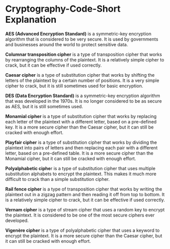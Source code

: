 # Cryptography-Code-Short Explanation

**AES (Advanced Encryption Standard)** is a symmetric-key encryption algorithm that is considered to be very secure. It is used by governments and businesses around the world to protect sensitive data.

**Columnar transposition cipher** is a type of transposition cipher that works by rearranging the columns of the plaintext. It is a relatively simple cipher to crack, but it can be effective if used correctly.

**Caesar cipher** is a type of substitution cipher that works by shifting the letters of the plaintext by a certain number of positions. It is a very simple cipher to crack, but it is still sometimes used for basic encryption.

**DES (Data Encryption Standard)** is a symmetric-key encryption algorithm that was developed in the 1970s. It is no longer considered to be as secure as AES, but it is still sometimes used.

**Monamial cipher** is a type of substitution cipher that works by replacing each letter of the plaintext with a different letter, based on a pre-defined key. It is a more secure cipher than the Caesar cipher, but it can still be cracked with enough effort.

**Playfair cipher** is a type of substitution cipher that works by dividing the plaintext into pairs of letters and then replacing each pair with a different letter, based on a pre-defined table. It is a more secure cipher than the Monamial cipher, but it can still be cracked with enough effort.

**Polyalphabetic ciphe**r is a type of substitution cipher that uses multiple substitution alphabets to encrypt the plaintext. This makes it much more difficult to crack than a simple substitution cipher.

**Rail fence cipher** is a type of transposition cipher that works by writing the plaintext out in a zigzag pattern and then reading it off from top to bottom. It is a relatively simple cipher to crack, but it can be effective if used correctly.

**Vernam cipher** is a type of stream cipher that uses a random key to encrypt the plaintext. It is considered to be one of the most secure ciphers ever developed.

**Vigenère cipher** is a type of polyalphabetic cipher that uses a keyword to encrypt the plaintext. It is a more secure cipher than the Caesar cipher, but it can still be cracked with enough effort.
